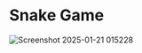# Snake Game

![Screenshot 2025-01-21 015228](https://github.com/user-attachments/assets/f2e68977-721e-4508-8c60-dc8ca57dd7c8)



